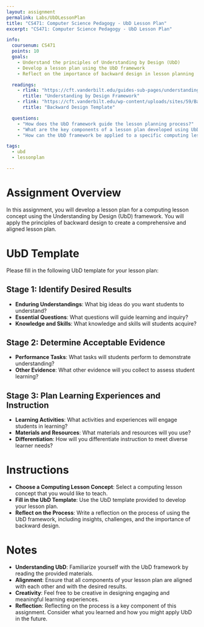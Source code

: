 ```yaml
---
layout: assignment
permalink: Labs/UbDLessonPlan
title: "CS471: Computer Science Pedagogy - UbD Lesson Plan"
excerpt: "CS471: Computer Science Pedagogy - UbD Lesson Plan"

info:
  coursenum: CS471
  points: 10
  goals:
    - Understand the principles of Understanding by Design (UbD)
    - Develop a lesson plan using the UbD framework
    - Reflect on the importance of backward design in lesson planning

  readings:
    - rlink: "https://cft.vanderbilt.edu/guides-sub-pages/understanding-by-design/"
      rtitle: "Understanding by Design Framework"
    - rlink: "https://cft.vanderbilt.edu/wp-content/uploads/sites/59/Backward-Design-Template-with-Descriptions.docx"
      rtitle: "Backward Design Template"    

  questions:
    - "How does the UbD framework guide the lesson planning process?"
    - "What are the key components of a lesson plan developed using UbD?"
    - "How can the UbD framework be applied to a specific computing lesson concept?"

tags:
  - ubd
  - lessonplan

---
```


# Assignment Overview
In this assignment, you will develop a lesson plan for a computing lesson concept using the Understanding by Design (UbD) framework. You will apply the principles of backward design to create a comprehensive and aligned lesson plan.

# UbD Template
Please fill in the following UbD template for your lesson plan:

## Stage 1: Identify Desired Results
- **Enduring Understandings**: What big ideas do you want students to understand?
- **Essential Questions**: What questions will guide learning and inquiry?
- **Knowledge and Skills**: What knowledge and skills will students acquire?

## Stage 2: Determine Acceptable Evidence
- **Performance Tasks**: What tasks will students perform to demonstrate understanding?
- **Other Evidence**: What other evidence will you collect to assess student learning?

## Stage 3: Plan Learning Experiences and Instruction
- **Learning Activities**: What activities and experiences will engage students in learning?
- **Materials and Resources**: What materials and resources will you use?
- **Differentiation**: How will you differentiate instruction to meet diverse learner needs?

# Instructions
- **Choose a Computing Lesson Concept**: Select a computing lesson concept that you would like to teach.
- **Fill in the UbD Template**: Use the UbD template provided to develop your lesson plan.
- **Reflect on the Process**: Write a reflection on the process of using the UbD framework, including insights, challenges, and the importance of backward design.

# Notes
- **Understanding UbD**: Familiarize yourself with the UbD framework by reading the provided materials.
- **Alignment**: Ensure that all components of your lesson plan are aligned with each other and with the desired results.
- **Creativity**: Feel free to be creative in designing engaging and meaningful learning experiences.
- **Reflection**: Reflecting on the process is a key component of this assignment. Consider what you learned and how you might apply UbD in the future.
